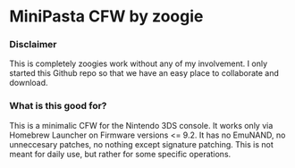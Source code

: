 # MiniPasta CFW by zoogie

### Disclaimer
This is completely zoogies work without any of my involvement. I only started this Github repo so that we have an easy place to collaborate and download.

### What is this good for?
This is a minimalic CFW for the Nintendo 3DS console. It works only via Homebrew Launcher on Firmware versions <= 9.2. It has no EmuNAND, no unneccesary patches, no nothing except signature patching. This is not meant for daily use, but rather for some specific operations.

